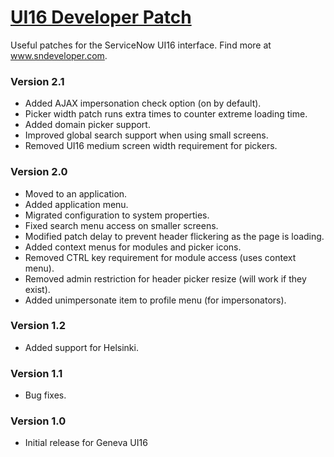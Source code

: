 # [UI16 Developer Patch](https://github.com/sn-developer/UI16-Developer-Patch)
Useful patches for the ServiceNow UI16 interface. Find more at www.sndeveloper.com.

### Version 2.1
* Added AJAX impersonation check option (on by default).
* Picker width patch runs extra times to counter extreme loading time.
* Added domain picker support.
* Improved global search support when using small screens.
* Removed UI16 medium screen width requirement for pickers.

### Version 2.0
* Moved to an application.
* Added application menu.
* Migrated configuration to system properties.
* Fixed search menu access on smaller screens.
* Modified patch delay to prevent header flickering as the page is loading.
* Added context menus for modules and picker icons.
* Removed CTRL key requirement for module access (uses context menu).
* Removed admin restriction for header picker resize (will work if they exist).
* Added unimpersonate item to profile menu (for impersonators).

### Version 1.2
* Added support for Helsinki.

### Version 1.1
* Bug fixes.

### Version 1.0
* Initial release for Geneva UI16
